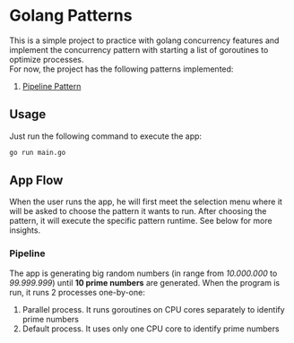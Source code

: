 # Golang Patterns
This is a simple project to practice with golang concurrency features and implement 
the concurrency pattern with starting a list of goroutines to optimize processes. <br>
For now, the project has the following patterns implemented:
1) [Pipeline Pattern](#pipeline)

## Usage
Just run the following command to execute the app:
```bash
go run main.go
```

## App Flow
When the user runs the app, he will first meet the selection menu 
where it will be asked to choose the pattern it wants to run. After
choosing the pattern, it will execute the specific pattern runtime. See
below for more insights.

### Pipeline
The app is generating big random numbers (in range from _10.000.000_ to _99.999.999_) 
until **10 prime numbers** are generated. When the program is run, it runs 2 processes one-by-one:
1) Parallel process. It runs goroutines on CPU cores separately to identify prime numbers
2) Default process. It uses only one CPU core to identify prime numbers

